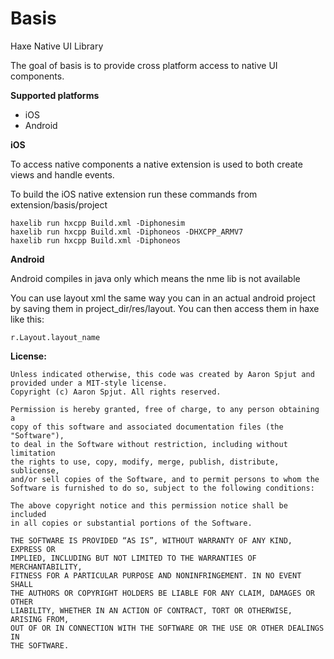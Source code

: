 Basis
=====

Haxe Native UI Library

The goal of basis is to provide cross platform access to native UI components.

**Supported platforms**

* iOS
* Android


**iOS**

To access native components a native extension is used to both create views and handle events.

To build the iOS native extension run these commands from extension/basis/project

	haxelib run hxcpp Build.xml -Diphonesim
	haxelib run hxcpp Build.xml -Diphoneos -DHXCPP_ARMV7
	haxelib run hxcpp Build.xml -Diphoneos


**Android**

Android compiles in java only which means the nme lib is not available

You can use layout xml the same way you can in an actual android project by saving them in project_dir/res/layout. You can then access them in haxe like this:

	r.Layout.layout_name



**License:**

    Unless indicated otherwise, this code was created by Aaron Spjut and
    provided under a MIT-style license. 
    Copyright (c) Aaron Spjut. All rights reserved.

    Permission is hereby granted, free of charge, to any person obtaining a 
    copy of this software and associated documentation files (the "Software"),
    to deal in the Software without restriction, including without limitation
    the rights to use, copy, modify, merge, publish, distribute, sublicense,
    and/or sell copies of the Software, and to permit persons to whom the
    Software is furnished to do so, subject to the following conditions:

    The above copyright notice and this permission notice shall be included
    in all copies or substantial portions of the Software.

    THE SOFTWARE IS PROVIDED “AS IS”, WITHOUT WARRANTY OF ANY KIND, EXPRESS OR
    IMPLIED, INCLUDING BUT NOT LIMITED TO THE WARRANTIES OF MERCHANTABILITY,
    FITNESS FOR A PARTICULAR PURPOSE AND NONINFRINGEMENT. IN NO EVENT SHALL 
    THE AUTHORS OR COPYRIGHT HOLDERS BE LIABLE FOR ANY CLAIM, DAMAGES OR OTHER
    LIABILITY, WHETHER IN AN ACTION OF CONTRACT, TORT OR OTHERWISE, ARISING FROM,
    OUT OF OR IN CONNECTION WITH THE SOFTWARE OR THE USE OR OTHER DEALINGS IN
    THE SOFTWARE.